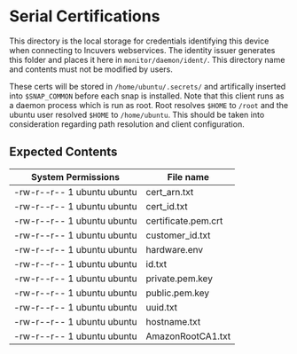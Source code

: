 # Serial Certifications
This directory is the local storage for credentials identifying this device when connecting to Incuvers webservices. The identity issuer generates this folder and places it here in `monitor/daemon/ident/`. This directory name and contents must not be modified by users.

These certs will be stored in `/home/ubuntu/.secrets/` and artifically inserted into `$SNAP_COMMON` before each snap is installed. Note that this client runs as a daemon process which is run as root. Root resolves `$HOME` to `/root` and the ubuntu user resolved `$HOME` to `/home/ubuntu`. This should be taken into consideration regarding path resolution and client configuration. 

## Expected Contents
| System Permissions          | File name           |
|-----------------------------|---------------------|
| -rw-r--r-- 1 ubuntu ubuntu  | cert_arn.txt        |
| -rw-r--r-- 1 ubuntu ubuntu  | cert_id.txt         |
| -rw-r--r-- 1 ubuntu ubuntu  | certificate.pem.crt |
| -rw-r--r-- 1 ubuntu ubuntu  | customer_id.txt     |
| -rw-r--r-- 1 ubuntu ubuntu  | hardware.env        |
| -rw-r--r-- 1 ubuntu ubuntu  | id.txt              |
| -rw-r--r-- 1 ubuntu ubuntu  | private.pem.key     |
| -rw-r--r-- 1 ubuntu ubuntu  | public.pem.key      |
| -rw-r--r-- 1 ubuntu ubuntu  | uuid.txt            |
| -rw-r--r-- 1 ubuntu ubuntu  | hostname.txt        |
| -rw-r--r-- 1 ubuntu ubuntu  | AmazonRootCA1.txt   |